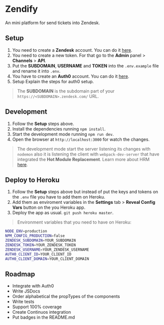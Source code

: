 # Zendify
An mini platform for send tickets into Zendesk.

## Setup
1. You need to create a **Zendesk** account. You can do it  [here](https://www.zendesk.com/register/#getstarted).
2. You need to create a new token. For that go to the **Admin** panel > **Channels** > **API**.
3. Put the **SUBDOMAIN**, **USERNAME** and **TOKEN** into the `.env.example` file and rename it into `.env`.
3. You have to create an **Auth0** account. You can do it [here](https://manage.auth0.com/login).
4. Setup Explain the steps for auth0 setup.

> The **SUBDOMAIN** is the subdomain part of your `https://<SUBDOMAIN>.zendesk.com/` URL.

## Development
1. Follow the **Setup** steps above.
2. Install the dependencies running `npm install`.
3. Start the development mode running `npm run dev`.
4. Open the browser at `http://localhost:3000` for watch the changes.

> The development mode start the server listening its changes with `nodemon` also it is listening the client with `webpack-dev-server` that have integrated the **Hot Module Replacement**. Learn more about HRM [here](https://github.com/webpack/docs/wiki/hot-module-replacement-with-webpack).

## Deploy to Heroku
1. Follow the **Setup** steps above but instead of put the keys and tokens on the `.env` file you have to add them on Heroku.
2. Add them as enviroment variables in the **Settings** tab > **Reveal Config Vars** button on the you Heroku app.
3. Deploy the app as usual. `git push heroku master`.

> Environment variables that you need to have on Heroku:
```bash
NODE_ENV=production
NPM_CONFIG_PRODUCTION=false
ZENDESK_SUBDOMAIN=YOUR_SUBDOMAIN
ZENDESK_TOKEN=YOUR_ZENDESK_TOKEN
ZENDESK_USERNAME=YOUR_ZENDESK_USERNAME
AUTH0_CLIENT_ID=YOUR_CLIENT_ID
AUTH0_CLIENT_DOMAIN=YOUR_CLIENT_DOMAIN
```

## Roadmap
* Integrate with Auth0
* Write JSDocs
* Order alphabetical the propTypes of the components
* Write tests
* Support 100% coverage
* Create Continuos integration
* Put badges in the README.md

